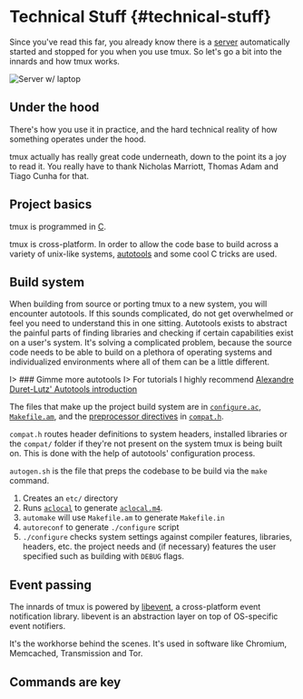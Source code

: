 # Technical Stuff {#technical-stuff}

Since you've read this far, you already know there is a [server](#server)
automatically started and stopped for you when you use tmux. So let's go a bit
into the innards and how tmux works.

![Server w/ laptop](images/info/server-with-laptop.png)

## Under the hood

There's how you use it in practice, and the hard technical reality of how something
operates under the hood.

tmux actually has really great code underneath, down to the point its a joy to
read it. You really have to thank Nicholas Marriott, Thomas Adam and Tiago Cunha
for that.

## Project basics

tmux is programmed in [C](https://en.wikipedia.org/wiki/C_(programming_language)).

tmux is cross-platform. In order to allow the code base to build across a
variety of unix-like systems, [autotools](https://www.gnu.org/software/automake/manual/html_node/Autotools-Introduction.html)
and some cool C tricks are used.

## Build system

When building from source or porting tmux to a new system, you will encounter
autotools. If this sounds complicated, do not get overwhelmed or feel you need
to understand this in one sitting. Autotools exists to abstract the painful
parts of finding libraries and checking if certain capabilities exist on a
user's system. It's solving a complicated problem, because the source code needs
to be able to build on a plethora of operating systems and individualized
environments where all of them can be a little different.

I> ### Gimme more autotools
I> For tutorials I highly recommend [Alexandre Duret-Lutz' Autotools introduction](https://www.lrde.epita.fr/~adl/autotools.html)

The files that make up the project build system are in [`configure.ac`](https://github.com/tmux/tmux/blob/master/configure.ac),
[`Makefile.am`](https://github.com/tmux/tmux/blob/master/Makefile.am), and the
[preprocessor directives](https://en.wikipedia.org/wiki/C_preprocessor#Conditional_compilation)
in [`compat.h`](https://github.com/tmux/tmux/blob/master/compat.h).

`compat.h` routes header definitions to system headers, installed libraries or
the `compat/` folder if they're not present on the system tmux is being built
on. This is done with the help of autotools' configuration process.

`autogen.sh` is the file that preps the codebase to be build via the `make`
command.

1. Creates an `etc/` directory
2. Runs [`aclocal`](https://www.gnu.org/software/automake/manual/html_node/aclocal-Invocation.html)
   to generate [`aclocal.m4`](https://stackoverflow.com/questions/1970926/whats-the-point-of-aclocal).
3. `automake` will use `Makefile.am` to generate `Makefile.in`
4. `autoreconf` to generate `./configure` script
5. `./configure` checks system settings against compiler features, libraries,
   headers, etc. the project needs and (if necessary) features the user specified
   such as building with `DEBUG` flags.

## Event passing

The innards of tmux is powered by [libevent](http://libevent.org/), a cross-platform event
notification library. libevent is an abstraction layer on top of OS-specific event notifiers.

It's the workhorse behind the scenes. It's used in software like Chromium,
Memcached, Transmission and Tor.

## Commands are key


